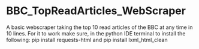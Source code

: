 # BBC_TopReadArticles_WebScraper
A basic webscraper taking the top 10 read articles of the BBC at any time in 10 lines.
For it to work make sure, in the python IDE terminal to install the following:
pip install requests-html and pip install lxml_html_clean
